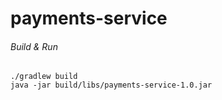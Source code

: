 # payments-service

###### Build & Run
```
./gradlew build
java -jar build/libs/payments-service-1.0.jar
```